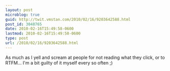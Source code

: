 ```yaml
---
layout: post
microblog: true
guid: http://twit.vmstan.com/2010/02/16/9203642588.html
post_id: 3048765
date: 2010-02-16T15:49:58-0600
lastmod: 2010-02-16T15:49:58-0600
type: post
url: /2010/02/16/9203642588.html
---
```

As much as I yell and scream at people for not reading what they click, or to RTFM... I'm a bit guilty of it myself every so often ;)
